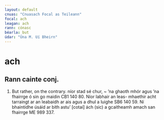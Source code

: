 ```yaml
---
layout: default
cnuas: "Cnuasach Focal as Teileann"
focal: ach
leagan: ach
rann: cónasc 
béarla: but
údar: "Úna M. Uí Bheirn"
---
```


# ach

## Rann cainte conj. 

1. But rather, on the contrary. níor stad sé chur, ~ ’na
ghaoth mhór agus ’na fhairrge ó sin go maidin CB1 140 80.
Níor labhair an leas- mhaethir acht tarraingt ar an leabaidh
ar ais agus a dhul a luighe SB6 140 59. Ní bhaintidhe úsáid
ar bith astu’ [cotaí] ách (sic) a gcaitheamh amach san
fhairrge ME 989 337. 
